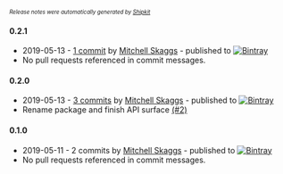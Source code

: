 <sup><sup>*Release notes were automatically generated by [Shipkit](http://shipkit.org/)*</sup></sup>

#### 0.2.1
 - 2019-05-13 - [1 commit](https://github.com/magneticflux-/java-mumble-link/compare/v0.2.0...v0.2.1) by [Mitchell Skaggs](https://github.com/magneticflux-) - published to [![Bintray](https://img.shields.io/badge/Bintray-0.2.1-green.svg)](https://bintray.com/magneticflux/maven/java-mumble-link/0.2.1)
 - No pull requests referenced in commit messages.

#### 0.2.0
 - 2019-05-13 - [3 commits](https://github.com/magneticflux-/java-mumble-link/compare/v0.1.0...v0.2.0) by [Mitchell Skaggs](https://github.com/magneticflux-) - published to [![Bintray](https://img.shields.io/badge/Bintray-0.2.0-green.svg)](https://bintray.com/magneticflux/maven/java-mumble-link/0.2.0)
 - Rename package and finish API surface [(#2)](https://github.com/magneticflux-/java-mumble-link/pull/2)

#### 0.1.0
 - 2019-05-11 - 2 commits by [Mitchell Skaggs](https://github.com/magneticflux-) - published to [![Bintray](https://img.shields.io/badge/Bintray-0.1.0-green.svg)](https://bintray.com/magneticflux/maven/java-mumble-link/0.1.0)
 - No pull requests referenced in commit messages.

